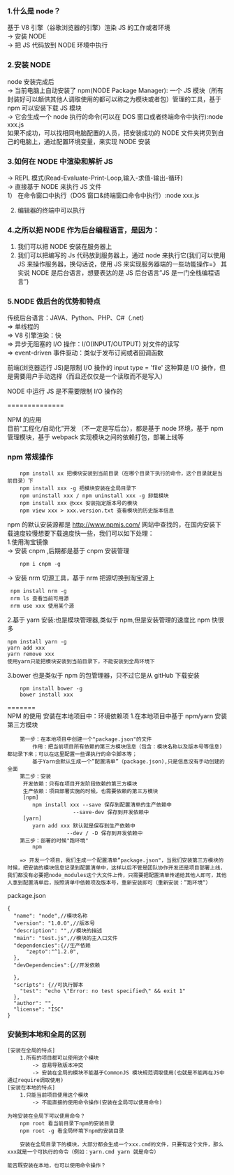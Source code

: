 ### 1.什么是 node？

基于 V8 引擎（谷歌浏览器的引擎）渲染 JS 的工作或者环境  
-> 安装 NODE  
-> 把 JS 代码放到 NODE 环境中执行

### 2.安装 NODE

node 安装完成后  
-> 当前电脑上自动安装了 npm(NODE Package Manager): 一个 JS 模块（所有封装好可以额供其他人调取使用的都可以称之为模块或者包）管理的工具，基于 npm 可以安装下载 JS 模块  
-> 它会生成一个 node 执行的命令(可以在 DOS 窗口或者终端命令中执行):node xxx.js  
 如果不成功，可以找相同电脑配置的人员，把安装成功的 NODE 文件夹拷贝到自己的电脑上，通过配置环境变量，来实现 NODE 安装

### 3.如何在 NODE 中渲染和解析 JS

-> REPL 模式(Read-Evaluate-Print-Loop,输入-求值-输出-循环)  
-> 直接基于 NODE 来执行 JS 文件  
 1） 在命令窗口中执行（DOS 窗口&终端窗口命令中执行）:node xxx.js

2.  编辑器的终端中可以执行

### 4.之所以把 NODE 作为后台编程语言，是因为：

1. 我们可以把 NODE 安装在服务器上
2. 我们可以把编写的 Js 代码放到服务器上，通过 node 来执行它(我们可以使用 JS 来操作服务器，换句话说，使用 JS 来实现服务器端的一些功能操作=》 其实说 NODE 是后台语言，想要表达的是 JS 后台语言”JS 是一门全栈编程语言“)

### 5.NODE 做后台的优势和特点

传统后台语言：JAVA、Python、PHP、C#（.net)  
=> 单线程的  
=> V8 引擎渲染：快  
=> 异步无阻塞的 I/O 操作：I/O(INPUT/OUTPUT) 对文件的读写  
=> event-driven 事件驱动：类似于发布订阅或者回调函数

前端(浏览器运行 JS)是限制 I/O 操作的
input type = 'file' 这种算是 I/O 操作，但是需要用户手动选择（而且还仅仅是一个读取而不是写入）

NODE 中运行 JS 是不需要限制 I/O 操作的

==============

NPM 的应用  
 目前“工程化/自动化”开发 （不一定是写后台），都是基于 node 环境，基于 npm 管理模块，基于 webpack 实现模块之间的依赖打包，部署上线等

### npm 常规操作

```
    npm install xx 把模块安装到当前目录（在哪个目录下执行的命令，这个目录就是当前目录）下
    npm install xxx -g 把模块安装在全局目录下
    npm uninstall xxx / npm uninstall xxx -g 卸载模块
    npm install xxx @xxx 安装指定版本号的模块
    npm view xxx > xxx.version.txt 查看模块的历史版本信息
```

npm 的默认安装源都是 http://www.npmjs.com/ 网站中查找的，在国内安装下载速度较慢想要下载速度快一些，我们可以如下处理：  
1.使用淘宝镜像  
-> 安装 cnpm ,后期都是基于 cnpm 安装管理

```
    npm i cnpm -g
```

-> 安装 nrm 切源工具，基于 nrm 把源切换到淘宝源上

```
 npm install nrm -g
 nrm ls 查看当前可用源
 nrm use xxx 使用某个源
```

2.基于 yarn 安装:也是模块管理器,类似于 npm,但是安装管理的速度比 npm 快很多

```
npm install yarn -g
yarn add xxx
yarn remove xxx
使用yarn只能把模块安装到当前目录下，不能安装到全局环境下
```

3.bower 也是类似于 npm 的包管理器，只不过它是从 gitHub 下载安装

```
    npm install bower -g
    bower install xxx

```

=======  
NPM 的使用
安装在本地项目中：环境依赖项 1.在本地项目中基于 npm/yarn 安装第三方模块

```
    第一步：在本地项目中创建一个"package.json"的文件
        作用：把当前项目所有依赖的第三方模块信息（包含：模块名称以及版本号等信息)都记录下来；可以在这里配置一些课执行的命令脚本等；
        基于Yarn会默认生成一个”配置清单”（package.json),只是信息没有手动创建的全面
    第二步：安装
     开发依赖：只有在项目开发阶段依赖的第三方模块
     生产依赖：项目部署实施的时候，也需要依赖的第三方模块
     [npm]
        npm install xxx --save 保存到配置清单的生产依赖中
                     --save-dev 保存到开发依赖中
     [yarn]
        yarn add xxx 默认就是保存到生产依赖中
                   --dev / -D 保存到开发依赖中
    第三步：部署的时候"跑环境"
        npm

    => 开发一个项目，我们生成一个配置清单“package.json"，当我们安装第三方模块的时候，把安装的模块信息记录到配置清单中，这样以后不管是团队协作开发还是项目部署上线，我们都没有必要把node_modules这个大文件上传，只需要把配置清单传递给其他人即可，其他人拿到配置清单后，按照清单中依赖项及版本号，重新安装即可（重新安装：”跑环境“）
```

package.json

```
{
  "name": "node",//模块名称
  "version": "1.0.0",//版本号
  "description": "",//模块的描述
  "main": "test.js",//模块的主入口文件
  "dependencies":{//生产依赖
      "zepto":"^1.2.0",
  },
  "devDependencies":{//开发依赖

  },
  "scripts": {//可执行脚本
    "test": "echo \"Error: no test specified\" && exit 1"
  },
  "author": "",
  "license": "ISC"
}
```

### 安装到本地和全局的区别

```
[安装在全局的特点]
    1.所有的项目都可以使用这个模块
        -> 容易导致版本冲突
        -> 安装在全局的模块不能基于CommonJS 模块规范调取使用(也就是不能再在JS中通过require调取使用)
[安装在本地的特点]
    1.只能当前项目使用这个模块
        -> 不能直接的使用命令操作(安装在全局可以使用命令)

为啥安装在全局下可以使用命令？
    npm root 看当前目录下npm的安装目录
    npm root -g 看全局环境下npm的安装目录

    安装在全局目录下的模块，大部分都会生成一个xxx.cmd的文件，只要有这个文件，那么xxx就是一个可执行的命令（例如：yarn.cmd yarn 就是命令）

能否既安装在本地，也可以使用命令操作？

```
